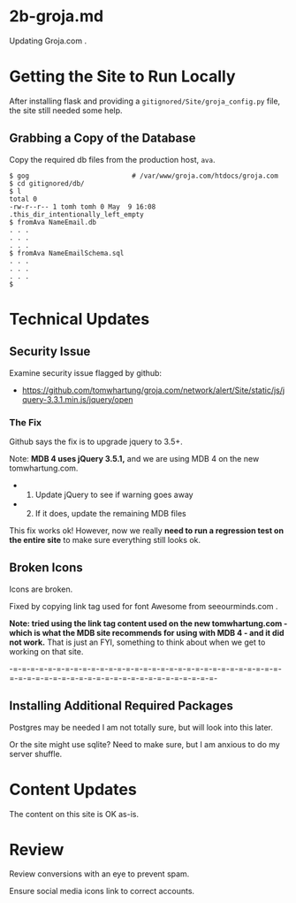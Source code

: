 
# 2b-groja.md

Updating Groja.com .

# Getting the Site to Run Locally

After installing flask and providing a `gitignored/Site/groja_config.py` file, the site still needed some help.

## Grabbing a Copy of the Database

Copy the required db files from the production host, `ava`.

```
$ gog                          # /var/www/groja.com/htdocs/groja.com
$ cd gitignored/db/
$ l
total 0
-rw-r--r-- 1 tomh tomh 0 May  9 16:08 .this_dir_intentionally_left_empty
$ fromAva NameEmail.db
. . .
. . .
. . .
$ fromAva NameEmailSchema.sql
. . .
. . .
. . .
$
```

# Technical Updates

## Security Issue

Examine security issue flagged by github:

- https://github.com/tomwhartung/groja.com/network/alert/Site/static/js/jquery-3.3.1.min.js/jquery/open

### The Fix

Github says the fix is to upgrade jquery to 3.5+.

Note: **MDB 4 uses jQuery 3.5.1,** and we are using MDB 4 on the new tomwhartung.com.

- 1. Update jQuery to see if warning goes away
- 2. If it does, update the remaining MDB files

This fix works ok!
However, now we really **need to run a regression test on the entire site** to make sure everything still looks ok.

## Broken Icons

Icons are broken.

Fixed by copying link tag used for font Awesome from seeourminds.com .

**Note: tried using the link tag content used on the new tomwhartung.com - which is what the MDB site
recommends for using with MDB 4 - and it did not work.**
That is just an FYI, something to think about when we get to working on that site.

-=-=-=-=-=-=-=-=-=-=-=-=-=-=-=-=-=-=-=-=-=-=-=-=-=-=-=-=-=-=-=-=-=-=-=-=-=-=-=-=-=-=-=-=-=-=-=-=-=-=-=-=-=-=-=-

## Installing Additional Required Packages

Postgres may be needed I am not totally sure, but will look into this later.

Or the site might use sqlite?  Need to make sure, but I am anxious to do my server shuffle.

# Content Updates

The content on this site is OK as-is.

# Review

Review conversions with an eye to prevent spam.

Ensure social media icons link to correct accounts.

